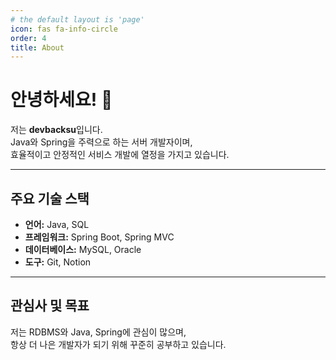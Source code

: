 ```yaml
---
# the default layout is 'page'
icon: fas fa-info-circle
order: 4
title: About
---
```


# 안녕하세요! 👋

저는 **devbacksu**입니다.  
Java와 Spring을 주력으로 하는 서버 개발자이며,  
효율적이고 안정적인 서비스 개발에 열정을 가지고 있습니다.

---

## 주요 기술 스택

- **언어:** Java, SQL  
- **프레임워크:** Spring Boot, Spring MVC  
- **데이터베이스:** MySQL, Oracle  
- **도구:** Git, Notion

---

## 관심사 및 목표

저는 RDBMS와 Java, Spring에 관심이 많으며,  
항상 더 나은 개발자가 되기 위해 꾸준히 공부하고 있습니다.    
